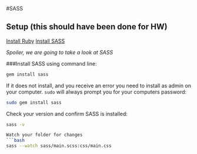 #SASS

## Setup (this should have been done for HW)
[Install Ruby](https://www.ruby-lang.org/en/documentation/installation/)
[Install SASS](http://sass-lang.com/install)

*Spoiler, we are going to take a look at SASS*

###Install SASS using command line:

```bash
gem install sass
```
If  it does not install, and you receive an error you need to install as admin on your computer. `sudo` will always prompt you for your computers password:
```bash
sudo gem install sass
```
Check your version and confirm SASS is installed:
```bash
sass -v

Watch your folder for changes
```bash
sass --watch sass/main.scss:css/main.css
```